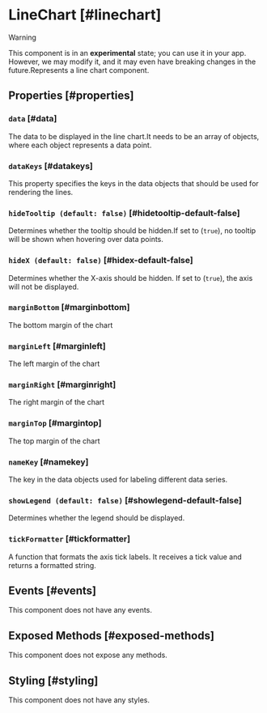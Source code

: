 # LineChart [#linechart]

>[!WARNING]
> This component is in an **experimental** state; you can use it in your app. However, we may modify it, and it may even have breaking changes in the future.Represents a line chart component.

## Properties [#properties]

### `data` [#data]

The data to be displayed in the line chart.It needs to be an array of objects, where each object represents a data point.

### `dataKeys` [#datakeys]

This property specifies the keys in the data objects that should be used for rendering the lines.

### `hideTooltip (default: false)` [#hidetooltip-default-false]

Determines whether the tooltip should be hidden.If set to (`true`), no tooltip will be shown when hovering over data points.

### `hideX (default: false)` [#hidex-default-false]

Determines whether the X-axis should be hidden. If set to (`true`), the axis will not be displayed.

### `marginBottom` [#marginbottom]

The bottom margin of the chart

### `marginLeft` [#marginleft]

The left margin of the chart

### `marginRight` [#marginright]

The right margin of the chart

### `marginTop` [#margintop]

The top margin of the chart

### `nameKey` [#namekey]

The key in the data objects used for labeling different data series.

### `showLegend (default: false)` [#showlegend-default-false]

Determines whether the legend should be displayed.

### `tickFormatter` [#tickformatter]

A function that formats the axis tick labels. It receives a tick value and returns a formatted string.

## Events [#events]

This component does not have any events.

## Exposed Methods [#exposed-methods]

This component does not expose any methods.

## Styling [#styling]

This component does not have any styles.
